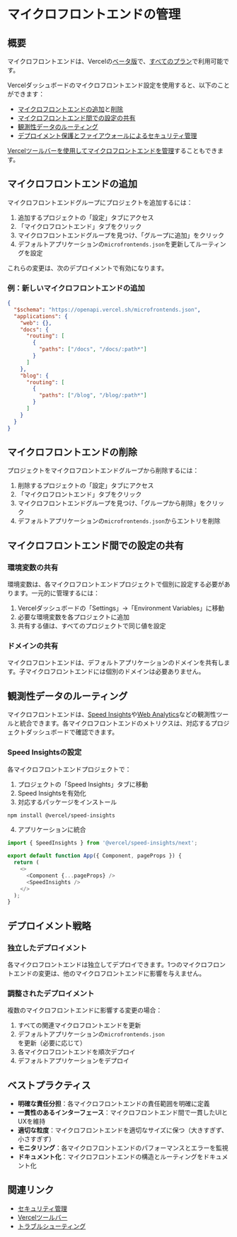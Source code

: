 # マイクロフロントエンドの管理

## 概要

マイクロフロントエンドは、Vercelの[ベータ版](/docs/release-phases#beta)で、[すべてのプラン](/docs/plans)で利用可能です。

Vercelダッシュボードのマイクロフロントエンド設定を使用すると、以下のことができます：

- [マイクロフロントエンドの追加](#マイクロフロントエンドの追加)と[削除](#マイクロフロントエンドの削除)
- [マイクロフロントエンド間での設定の共有](#マイクロフロントエンド間での設定の共有)
- [観測性データのルーティング](#観測性データのルーティング)
- [デプロイメント保護とファイアウォールによるセキュリティ管理](/docs/microfrontends/managing-microfrontends/security)

[Vercelツールバーを使用してマイクロフロントエンドを管理](/docs/microfrontends/managing-microfrontends/vercel-toolbar)することもできます。

## マイクロフロントエンドの追加

マイクロフロントエンドグループにプロジェクトを追加するには：

1. 追加するプロジェクトの「設定」タブにアクセス
2. 「マイクロフロントエンド」タブをクリック
3. マイクロフロントエンドグループを見つけ、「グループに追加」をクリック
4. デフォルトアプリケーションの`microfrontends.json`を更新してルーティングを設定

これらの変更は、次のデプロイメントで有効になります。

### 例：新しいマイクロフロントエンドの追加

```json
{
  "$schema": "https://openapi.vercel.sh/microfrontends.json",
  "applications": {
    "web": {},
    "docs": {
      "routing": [
        {
          "paths": ["/docs", "/docs/:path*"]
        }
      ]
    },
    "blog": {
      "routing": [
        {
          "paths": ["/blog", "/blog/:path*"]
        }
      ]
    }
  }
}
```

## マイクロフロントエンドの削除

プロジェクトをマイクロフロントエンドグループから削除するには：

1. 削除するプロジェクトの「設定」タブにアクセス
2. 「マイクロフロントエンド」タブをクリック
3. マイクロフロントエンドグループを見つけ、「グループから削除」をクリック
4. デフォルトアプリケーションの`microfrontends.json`からエントリを削除

## マイクロフロントエンド間での設定の共有

### 環境変数の共有

環境変数は、各マイクロフロントエンドプロジェクトで個別に設定する必要があります。一元的に管理するには：

1. Vercelダッシュボードの「Settings」→「Environment Variables」に移動
2. 必要な環境変数を各プロジェクトに追加
3. 共有する値は、すべてのプロジェクトで同じ値を設定

### ドメインの共有

マイクロフロントエンドは、デフォルトアプリケーションのドメインを共有します。子マイクロフロントエンドには個別のドメインは必要ありません。

## 観測性データのルーティング

マイクロフロントエンドは、[Speed Insights](/docs/speed-insights)や[Web Analytics](/docs/analytics)などの観測性ツールと統合できます。各マイクロフロントエンドのメトリクスは、対応するプロジェクトダッシュボードで確認できます。

### Speed Insightsの設定

各マイクロフロントエンドプロジェクトで：

1. プロジェクトの「Speed Insights」タブに移動
2. Speed Insightsを有効化
3. 対応するパッケージをインストール

```bash
npm install @vercel/speed-insights
```

4. アプリケーションに統合

```javascript
import { SpeedInsights } from '@vercel/speed-insights/next';

export default function App({ Component, pageProps }) {
  return (
    <>
      <Component {...pageProps} />
      <SpeedInsights />
    </>
  );
}
```

## デプロイメント戦略

### 独立したデプロイメント

各マイクロフロントエンドは独立してデプロイできます。1つのマイクロフロントエンドの変更は、他のマイクロフロントエンドに影響を与えません。

### 調整されたデプロイメント

複数のマイクロフロントエンドに影響する変更の場合：

1. すべての関連マイクロフロントエンドを更新
2. デフォルトアプリケーションの`microfrontends.json`を更新（必要に応じて）
3. 各マイクロフロントエンドを順次デプロイ
4. デフォルトアプリケーションをデプロイ

## ベストプラクティス

- **明確な責任分担**：各マイクロフロントエンドの責任範囲を明確に定義
- **一貫性のあるインターフェース**：マイクロフロントエンド間で一貫したUIとUXを維持
- **適切な粒度**：マイクロフロントエンドを適切なサイズに保つ（大きすぎず、小さすぎず）
- **モニタリング**：各マイクロフロントエンドのパフォーマンスとエラーを監視
- **ドキュメント化**：マイクロフロントエンドの構造とルーティングをドキュメント化

## 関連リンク

- [セキュリティ管理](/docs/microfrontends/managing-microfrontends/security)
- [Vercelツールバー](/docs/microfrontends/managing-microfrontends/vercel-toolbar)
- [トラブルシューティング](/docs/microfrontends/troubleshooting)
